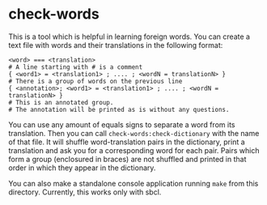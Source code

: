 check-words
==========

This is a tool which is helpful in learning foreign words. You can create a text
file with words and their translations in the following format:

    <word> === <translation>
    # A line starting with # is a comment
    { <word1> = <translation1> ; .... ; <wordN = translationN> }
    # There is a group of words on the previous line
    { <annotation>; <word1> = <translation1> ; .... ; <wordN = translationN> }
    # This is an annotated group.
    # The annotation will be printed as is without any questions.

You can use any amount of equals signs to separate a word from its
translation. Then you can call `check-words:check-dictionary` with the name of
that file. It will shuffle word-translation pairs in the dictionary, print a
translation and ask you for a corresponding word for each pair. Pairs which form
a group (enclosured in braces) are not shuffled and printed in that order in
which they appear in the dictionary.

You can also make a standalone console application running `make` from this
directory. Currently, this works only with sbcl.
